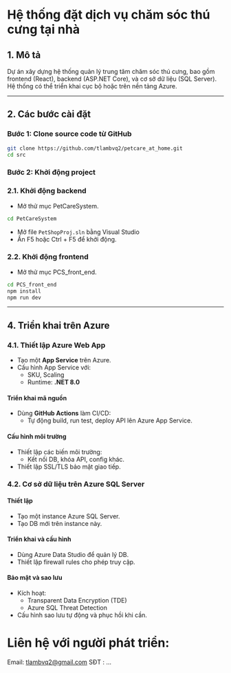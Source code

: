 # Hệ thống đặt dịch vụ chăm sóc thú cưng tại nhà

## 1. Mô tả
Dự án xây dựng hệ thống quản lý trung tâm chăm sóc thú cưng, bao gồm frontend (React), backend (ASP.NET Core), và cơ sở dữ liệu (SQL Server). Hệ thống có thể triển khai cục bộ hoặc trên nền tảng Azure.

---

## 2. Các bước cài đặt

### Bước 1: Clone source code từ GitHub
```bash
git clone https://github.com/tlambvq2/petcare_at_home.git
cd src
```

### Bước 2: Khởi động project
### 2.1. Khởi động backend
- Mở thử mục PetCareSystem.
```bash
cd PetCareSystem
```
- Mở file `PetShopProj.sln` bằng Visual Studio
- Ấn F5 hoặc Ctrl + F5 để khởi động.

### 2.2. Khởi động frontend
- Mở thử mục PCS_front_end.
```bash
cd PCS_front_end
npm install
npm run dev
```

---

## 4. Triển khai trên Azure

### 4.1. Thiết lập Azure Web App
- Tạo một **App Service** trên Azure.
- Cấu hình App Service với:
  - SKU, Scaling
  - Runtime: **.NET 8.0**

#### Triển khai mã nguồn
- Dùng **GitHub Actions** làm CI/CD:
  - Tự động build, run test, deploy API lên Azure App Service.

#### Cấu hình môi trường
- Thiết lập các biến môi trường:
  - Kết nối DB, khóa API, config khác.
- Thiết lập SSL/TLS bảo mật giao tiếp.

### 4.2. Cơ sở dữ liệu trên Azure SQL Server

#### Thiết lập
- Tạo một instance Azure SQL Server.
- Tạo DB mới trên instance này.

#### Triển khai và cấu hình
- Dùng Azure Data Studio để quản lý DB.
- Thiết lập firewall rules cho phép truy cập.

#### Bảo mật và sao lưu
- Kích hoạt:
  - Transparent Data Encryption (TDE)
  - Azure SQL Threat Detection
- Cấu hình sao lưu tự động và phục hồi khi cần.

# Liên hệ với người phát triển:
Email: tlambvq2@gmail.com
SĐT : ...
